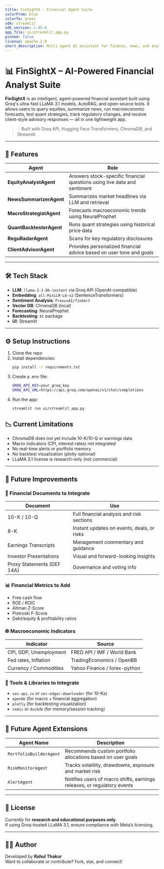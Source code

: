 ```yaml
---
title: FinSightX - Financial Agent Suite
colorFrom: blue
colorTo: green
sdk: streamlit
sdk_version: 1.45.0
app_file: ui/streamlit_app.py
pinned: false
license: apache-2.0
short_description: Multi-agent AI assistant for finance, news, and analysis.
---
```


# 📊 FinSightX – AI-Powered Financial Analyst Suite

**FinSightX** is an intelligent, agent-powered financial assistant built using Groq's ultra-fast LLaMA 3.1 models, AutoRAG, and open-source tools. It allows users to query equities, summarize news, run macroeconomic forecasts, test quant strategies, track regulatory changes, and receive client-style advisory responses — all in one lightweight app.

> 💡 Built with Groq API, Hugging Face Transformers, ChromaDB, and Streamlit.

---

## 🚀 Features

| Agent | Role |
|-------|------|
| **EquityAnalystAgent** | Answers stock-specific financial questions using live data and sentiment |
| **NewsSummarizerAgent** | Summarizes market headlines via LLM and retrieval |
| **MacroStrategistAgent** | Forecasts macroeconomic trends using NeuralProphet |
| **QuantBacktesterAgent** | Runs quant strategies using historical price data |
| **ReguRadarAgent** | Scans for key regulatory disclosures |
| **ClientAdvisorAgent** | Provides personalized financial advice based on user tone and goals |

---

## 🛠️ Tech Stack

- **LLM**: `llama-3.1-8b-instant` via Groq API (OpenAI-compatible)
- **Embedding**: `all-MiniLM-L6-v2` (SentenceTransformers)
- **Sentiment Analysis**: `ProsusAI/finbert`
- **Vector DB**: ChromaDB (local)
- **Forecasting**: NeuralProphet
- **Backtesting**: `bt` package
- **UI**: Streamlit

---

## ⚙️ Setup Instructions

1. Clone the repo  
2. Install dependencies:
   ```bash
   pip install -r requirements.txt
   ```
3. Create a .env file:
    ```bash
    GROQ_API_KEY=your_groq_key
    GROQ_API_URL=https://api.groq.com/openai/v1/chat/completions
    ```
4. Run the app:
    ```bash
    streamlit run ui/streamlit_app.py
    ```

## 📉 Current Limitations

- ChromaDB does not yet include 10-K/10-Q or earnings data
- Macro indicators (CPI, interest rates) not integrated
- No real-time alerts or portfolio memory
- No backtest visualization (plotly optional)
- LLaMA 3.1 license is research-only (not commercial)

---

## 📂 Future Improvements

### 📄 Financial Documents to Integrate

| Document                     | Use                                          |
|------------------------------|-----------------------------------------------|
| 10-K / 10-Q                  | Full financial analysis and risk sections     |
| 8-K                          | Instant updates on events, deals, or risks    |
| Earnings Transcripts         | Management commentary and guidance            |
| Investor Presentations       | Visual and forward-looking insights           |
| Proxy Statements (DEF 14A)   | Governance and voting info                    |

### 📊 Financial Metrics to Add

- Free cash flow  
- ROE / ROIC  
- Altman Z-Score  
- Piotroski F-Score  
- Debt/equity & profitability ratios  

### 🌐 Macroeconomic Indicators

| Indicator                | Source                            |
|--------------------------|------------------------------------|
| CPI, GDP, Unemployment   | FRED API / IMF / World Bank        |
| Fed rates, Inflation     | TradingEconomics / OpenBB          |
| Currency / Commodities   | Yahoo Finance / forex-python       |

### 🔌 Tools & Libraries to Integrate

- `sec-api.io` or `sec-edgar-downloader` (for 10-Ks)  
- `openbb` (for macro + financial aggregation)  
- `plotly` (for backtesting visualization)  
- `redis` or `duckdb` (for memory/session tracking)  

---

## 🔮 Future Agent Extensions

| Agent Name             | Description                                                            |
|------------------------|------------------------------------------------------------------------|
| `PortfolioBuilderAgent`| Recommends custom portfolio allocations based on user goals            |
| `RiskMonitorAgent`     | Tracks volatility, drawdowns, exposure and market risk                 |
| `AlertAgent`           | Notifies users of macro shifts, earnings releases, or regulatory events|

---

## 📘 License

Currently for **research and educational purposes only**.  
If using Groq-hosted LLaMA 3.1, ensure compliance with Meta’s licensing.

---

## 👨‍💻 Author

Developed by **Rahul Thakur**  
Want to collaborate or contribute? Fork, star, and connect!